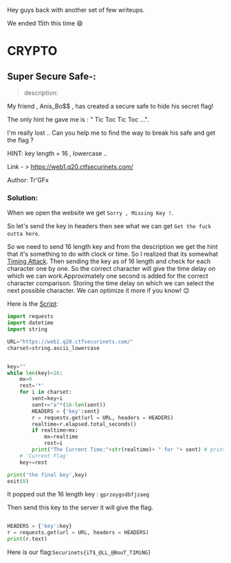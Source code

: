 Hey guys back with another set of few writeups.

We ended 15th this time :smile:


# **CRYPTO**

## Super Secure Safe-:
> description:

My friend , Anis_Bo$$ , has created a secure safe to hide his secret flag!

The only hint he gave me is : " Tic Toc Tic Toc ...".

I'm really lost .. Can you help me to find the way to break his safe and get the flag ?

HINT: key length = 16 , lowercase ..

Link - > https://web1.q20.ctfsecurinets.com/

Author: Tr'GFx

### Solution:

When we open the website we get `Sorry , Missing Key !`. 

So let's send the key in headers then see what we can get `Get the fuck outta here`.


So we need to send 16 length key and from the description we get the hint that it's something to do with clock or time. So I realized that its somewhat [Timing Attack](https://en.wikipedia.org/wiki/Timing_attack).
Then sending the key as of 16 length and check for each character one by one. So the correct character will give the time delay on which we can work.Approximately one second is added for the correct character comparison. 
Storing the time delay on which we can select the next possible character. We can optimize it more if you know! :wink:

Here is the [Script](assets/securesafe.py):
```python
import requests
import datetime
import string

URL="https://web1.q20.ctfsecurinets.com/"
charset=string.ascii_lowercase


key=""
while len(key)<16:
    mx=0
    rest='*'
    for i in charset:
        sent=key+i
        sent+="a"*(16-len(sent))
        HEADERS = {'key':sent} 
        r = requests.get(url = URL, headers = HEADERS) 
        realtime=r.elapsed.total_seconds()
        if realtime>mx:
            mx=realtime
            rest=i
        print("The Current Time:"+str(realtime)+ " for "+ sent) # printing for debugging
    # 'Current Flag'
    key+=rest

print('the final key',key)
exit(0)


```
It popped out the 16 length key : `gprzoygsdbfjzaeg`

 
Then send this key to the server it will give the flag.
```python

HEADERS = {'key':key} 
r = requests.get(url = URL, headers = HEADERS)
print(r.text)
```

Here is our flag:`Securinets{iT$_@LL_@BouT_T1MiNG}` 

